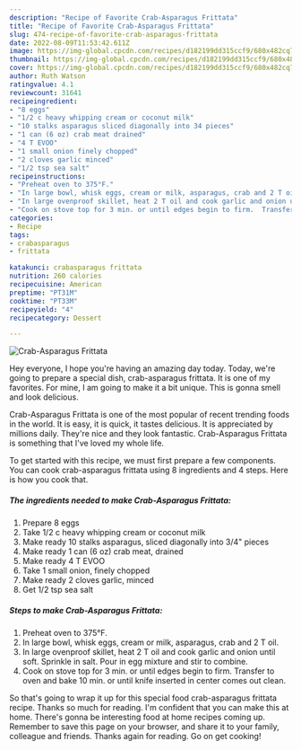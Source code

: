 ```yaml
---
description: "Recipe of Favorite Crab-Asparagus Frittata"
title: "Recipe of Favorite Crab-Asparagus Frittata"
slug: 474-recipe-of-favorite-crab-asparagus-frittata
date: 2022-08-09T11:53:42.611Z
image: https://img-global.cpcdn.com/recipes/d182199dd315ccf9/680x482cq70/crab-asparagus-frittata-recipe-main-photo.jpg
thumbnail: https://img-global.cpcdn.com/recipes/d182199dd315ccf9/680x482cq70/crab-asparagus-frittata-recipe-main-photo.jpg
cover: https://img-global.cpcdn.com/recipes/d182199dd315ccf9/680x482cq70/crab-asparagus-frittata-recipe-main-photo.jpg
author: Ruth Watson
ratingvalue: 4.1
reviewcount: 31641
recipeingredient:
- "8 eggs"
- "1/2 c heavy whipping cream or coconut milk"
- "10 stalks asparagus sliced diagonally into 34 pieces"
- "1 can (6 oz) crab meat drained"
- "4 T EVOO"
- "1 small onion finely chopped"
- "2 cloves garlic minced"
- "1/2 tsp sea salt"
recipeinstructions:
- "Preheat oven to 375°F."
- "In large bowl, whisk eggs, cream or milk, asparagus, crab and 2 T oil."
- "In large ovenproof skillet, heat 2 T oil and cook garlic and onion until soft.  Sprinkle in salt.  Pour in egg mixture and stir to combine."
- "Cook on stove top for 3 min. or until edges begin to firm.  Transfer to oven and bake 10 min. or until knife inserted in center comes out clean."
categories:
- Recipe
tags:
- crabasparagus
- frittata

katakunci: crabasparagus frittata 
nutrition: 260 calories
recipecuisine: American
preptime: "PT31M"
cooktime: "PT33M"
recipeyield: "4"
recipecategory: Dessert

---
```



![Crab-Asparagus Frittata](https://img-global.cpcdn.com/recipes/d182199dd315ccf9/680x482cq70/crab-asparagus-frittata-recipe-main-photo.jpg)

Hey everyone, I hope you're having an amazing day today. Today, we're going to prepare a special dish, crab-asparagus frittata. It is one of my favorites. For mine, I am going to make it a bit unique. This is gonna smell and look delicious.

Crab-Asparagus Frittata is one of the most popular of recent trending foods in the world. It is easy, it is quick, it tastes delicious. It is appreciated by millions daily. They're nice and they look fantastic. Crab-Asparagus Frittata is something that I've loved my whole life.




To get started with this recipe, we must first prepare a few components. You can cook crab-asparagus frittata using 8 ingredients and 4 steps. Here is how you cook that.

<!--inarticleads1-->

##### The ingredients needed to make Crab-Asparagus Frittata:

1. Prepare 8 eggs
1. Take 1/2 c heavy whipping cream or coconut milk
1. Make ready 10 stalks asparagus, sliced diagonally into 3/4&#34; pieces
1. Make ready 1 can (6 oz) crab meat, drained
1. Make ready 4 T EVOO
1. Take 1 small onion, finely chopped
1. Make ready 2 cloves garlic, minced
1. Get 1/2 tsp sea salt




<!--inarticleads2-->

##### Steps to make Crab-Asparagus Frittata:

1. Preheat oven to 375°F.
1. In large bowl, whisk eggs, cream or milk, asparagus, crab and 2 T oil.
1. In large ovenproof skillet, heat 2 T oil and cook garlic and onion until soft.  Sprinkle in salt.  Pour in egg mixture and stir to combine.
1. Cook on stove top for 3 min. or until edges begin to firm.  Transfer to oven and bake 10 min. or until knife inserted in center comes out clean.




So that's going to wrap it up for this special food crab-asparagus frittata recipe. Thanks so much for reading. I'm confident that you can make this at home. There's gonna be interesting food at home recipes coming up. Remember to save this page on your browser, and share it to your family, colleague and friends. Thanks again for reading. Go on get cooking!

